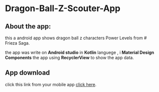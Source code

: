 # Dragon-Ball-Z-Scouter-App

## About the app:
this a android app shows dragon ball z characters Power Levels from # Frieza Saga.

the app was write on **Android studio** in **Kotlin** languege , i **Material Design Components** the app using **RecyclerView** to show the app data.

## App download
click this link from your mobile app [click here](https://github.com/nikaloamashvili/Dragon-Ball-Z-Scouter-App-/blob/main/app-debug.apk).
